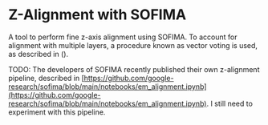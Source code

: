 # Z-Alignment with SOFIMA

A tool to perform fine z-axis alignment using SOFIMA. To account for alignment with multiple layers, a procedure known as vector voting is used, as described in (). 

TODO: The developers of SOFIMA recently published their own z-alignment pipeline, described in [https://github.com/google-research/sofima/blob/main/notebooks/em_alignment.ipynb](https://github.com/google-research/sofima/blob/main/notebooks/em_alignment.ipynb). I still need to experiment with this pipeline. 